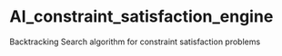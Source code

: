 # AI_constraint_satisfaction_engine
 Backtracking Search algorithm for constraint satisfaction problems
